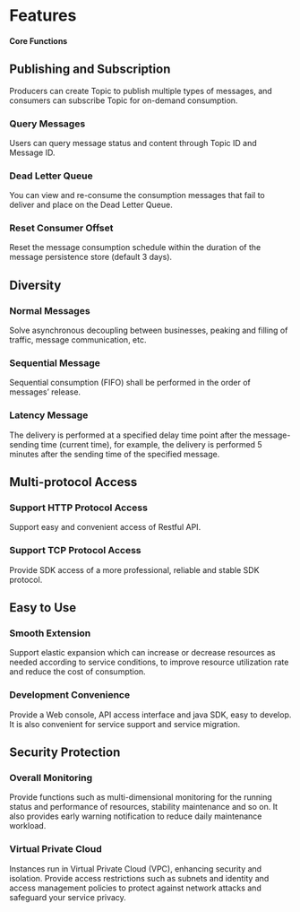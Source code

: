 # Features
#### Core Functions
## Publishing and Subscription
Producers can create Topic to publish multiple types of messages, and consumers can subscribe Topic for on-demand consumption.

### Query Messages
Users can query message status and content through Topic ID and Message ID.

### Dead Letter Queue
You can view and re-consume the consumption messages that fail to deliver and place on the Dead Letter Queue.

### Reset Consumer Offset
Reset the message consumption schedule within the duration of the message persistence store (default 3 days).

## Diversity
### Normal Messages
Solve asynchronous decoupling between businesses, peaking and filling of traffic, message communication, etc.

### Sequential Message
Sequential consumption (FIFO) shall be performed in the order of messages’ release.

### Latency Message
The delivery is performed at a specified delay time point after the message-sending time (current time), for example, the delivery is performed 5 minutes after the sending time of the specified message.

## Multi-protocol Access
### Support HTTP Protocol Access
Support easy and convenient access of Restful API.

### Support TCP Protocol Access
Provide SDK access of a more professional, reliable and stable SDK protocol.

## Easy to Use
### Smooth Extension
Support elastic expansion which can increase or decrease resources as needed according to service conditions, to improve resource utilization rate and reduce the cost of consumption.

### Development Convenience
Provide a Web console, API access interface and java SDK, easy to develop. It is also convenient for service support and service migration.

## Security Protection
### Overall Monitoring
Provide functions such as multi-dimensional monitoring for the running status and performance of resources, stability maintenance and so on. It also provides early warning notification to reduce daily maintenance workload.

### Virtual Private Cloud
Instances run in Virtual Private Cloud (VPC), enhancing security and isolation. Provide access restrictions such as subnets and identity and access management policies to protect against network attacks and safeguard your service privacy.
